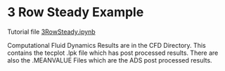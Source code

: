 # 3 Row Steady Example

Tutorial file [3RowSteady.ipynb](3RowSteady.ipynb)

Computational Fluid Dynamics Results are in the CFD Directory. This contains the tecplot .lpk file which has post processed results. There are also the .MEANVALUE Files which are the ADS post processed results.

